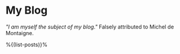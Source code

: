# My Blog

<!--<figure style='width:100%; padding:0;margin:0;'>
<img src='https://upload.wikimedia.org/wikipedia/commons/thumb/0/0e/Newton-WilliamBlake.jpg/2808px-Newton-WilliamBlake.jpg'>
<figcaption>Me trying to figure out which hole matches the shape of the block.</figcaption>
</figure>-->

<!-- A novice blogger once asked two masters for advice. The first said "only quote
others in order to better express yourself." The second said "to make light of
blogging is to be a true blogger."-->

*"I am myself the subject of my blog."* Falsely attributed to Michel de Montaigne.

<!--
Some say that being self-deprecating in writing isn't good, but they also say
that "to make light of blogging is to be a true blogger." So what do? Well
I'll advise the reader to take a second look at everything here as they may or
may not be poorly written and poorly researched.
-->


%{(list-posts)}%

